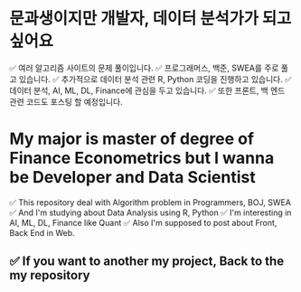 # 문과생이지만 개발자, 데이터 분석가가 되고 싶어요

✅ 여러 알고리즘 사이트의 문제 풀이입니다.
✅ 프로그래머스, 백준, SWEA를 주로 풀고 있습니다.
✅ 추가적으로 데이터 분석 관련 R, Python 코딩을 진행하고 있습니다.
✅ 데이터 분석, AI, ML, DL, Finance에 관심을 두고 있습니다.
✅ 또한 프론트, 백 엔드 관련 코드도 포스팅 할 예정입니다. 


# My major is master of degree of Finance Econometrics but I wanna be Developer and Data Scientist

✅ This repository deal with Algorithm problem in Programmers, BOJ, SWEA
✅ And I'm studying about Data Analysis using R, Python
✅ I'm interesting in AI, ML, DL, Finance like Quant
✅ Also I'm supposed to post about Front, Back End in Web.

## ✅ If you want to another my project, Back to the my repository
